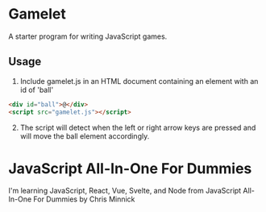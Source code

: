 # Gamelet

A starter program for writing JavaScript games.

## Usage

1. Include gamelet.js in an HTML document containing an element with an id of 'ball'

```html
<div id="ball">@</div>
<script src="gamelet.js"></script>
```

2. The script will detect when the left or right arrow
   keys are pressed and will move the ball element accordingly.

# JavaScript All-In-One For Dummies

I'm learning JavaScript, React, Vue, Svelte, and Node
from JavaScript All-In-One For Dummies by Chris Minnick
